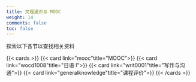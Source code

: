 ```yaml
---
title: 文理通识与 MOOC
weight: 14
comments: false
toc: false
---
```

探索以下各节以查找相关资料
<!--more-->
{{< cards >}}
{{< card link="mooc"title="MOOC">}}
{{< card link="wocd1008"title="日语 I">}}
{{< card link="writ0001"title="写作与沟通">}}
{{< card link="generalknowledge"title="课程评价">}}
{{< /cards >}}
